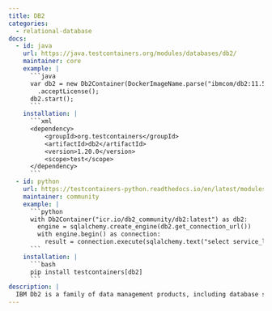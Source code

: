 ```yaml
---
title: DB2
categories:
  - relational-database
docs:
  - id: java
    url: https://java.testcontainers.org/modules/databases/db2/
    maintainer: core
    example: |
      ```java
      var db2 = new Db2Container(DockerImageName.parse("ibmcom/db2:11.5.0.0a"))
        .acceptLicense();
      db2.start();
      ```
    installation: |
      ```xml
      <dependency>
          <groupId>org.testcontainers</groupId>
          <artifactId>db2</artifactId>
          <version>1.20.0</version>
          <scope>test</scope>
      </dependency>
      ```
  - id: python
    url: https://testcontainers-python.readthedocs.io/en/latest/modules/db2/README.html
    maintainer: community
    example: |
      ```python
      with Db2Container("icr.io/db2_community/db2:latest") as db2:
        engine = sqlalchemy.create_engine(db2.get_connection_url())
        with engine.begin() as connection:
          result = connection.execute(sqlalchemy.text("select service_level from sysibmadm.env_inst_info"))
      ```
    installation: |
      ```bash
      pip install testcontainers[db2]
      ```
description: |
  IBM Db2 is a family of data management products, including database servers.
---
```


